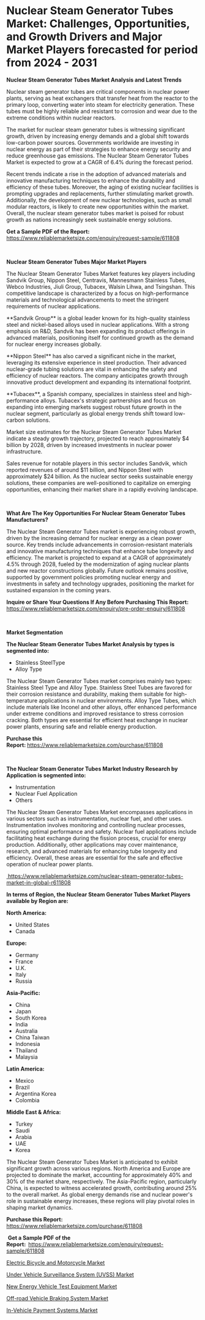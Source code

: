<p><h1>Nuclear Steam Generator Tubes Market: Challenges, Opportunities, and Growth Drivers and Major Market Players forecasted for period from 2024 - 2031</h1></p><p><strong>Nuclear Steam Generator Tubes Market Analysis and Latest Trends</strong></p>
<p><p>Nuclear steam generator tubes are critical components in nuclear power plants, serving as heat exchangers that transfer heat from the reactor to the primary loop, converting water into steam for electricity generation. These tubes must be highly reliable and resistant to corrosion and wear due to the extreme conditions within nuclear reactors. </p><p>The market for nuclear steam generator tubes is witnessing significant growth, driven by increasing energy demands and a global shift towards low-carbon power sources. Governments worldwide are investing in nuclear energy as part of their strategies to enhance energy security and reduce greenhouse gas emissions. The Nuclear Steam Generator Tubes Market is expected to grow at a CAGR of 6.4% during the forecast period.</p><p>Recent trends indicate a rise in the adoption of advanced materials and innovative manufacturing techniques to enhance the durability and efficiency of these tubes. Moreover, the aging of existing nuclear facilities is prompting upgrades and replacements, further stimulating market growth. Additionally, the development of new nuclear technologies, such as small modular reactors, is likely to create new opportunities within the market. Overall, the nuclear steam generator tubes market is poised for robust growth as nations increasingly seek sustainable energy solutions.</p></p>
<p><strong>Get a Sample PDF of the Report:&nbsp;</strong> <a href="https://www.reliablemarketsize.com/enquiry/request-sample/611808?utm_campaign=1133&utm_medium=2&utm_source=Github&utm_content=ia&utm_term=10122024&utm_id=nuclear-steam-generator-tubes">https://www.reliablemarketsize.com/enquiry/request-sample/611808</a></p>
<p>&nbsp;</p>
<p><strong>Nuclear Steam Generator Tubes Major Market Players</strong></p>
<p><p>The Nuclear Steam Generator Tubes Market features key players including Sandvik Group, Nippon Steel, Centravis, Mannesmann Stainless Tubes, Webco Industries, Jiuli Group, Tubacex, Walsin Lihwa, and Tsingshan. This competitive landscape is characterized by a focus on high-performance materials and technological advancements to meet the stringent requirements of nuclear applications.</p><p>**Sandvik Group** is a global leader known for its high-quality stainless steel and nickel-based alloys used in nuclear applications. With a strong emphasis on R&D, Sandvik has been expanding its product offerings in advanced materials, positioning itself for continued growth as the demand for nuclear energy increases globally.</p><p>**Nippon Steel** has also carved a significant niche in the market, leveraging its extensive experience in steel production. Their advanced nuclear-grade tubing solutions are vital in enhancing the safety and efficiency of nuclear reactors. The company anticipates growth through innovative product development and expanding its international footprint.</p><p>**Tubacex**, a Spanish company, specializes in stainless steel and high-performance alloys. Tubacex's strategic partnerships and focus on expanding into emerging markets suggest robust future growth in the nuclear segment, particularly as global energy trends shift toward low-carbon solutions.</p><p>Market size estimates for the Nuclear Steam Generator Tubes Market indicate a steady growth trajectory, projected to reach approximately $4 billion by 2028, driven by increased investments in nuclear power infrastructure. </p><p>Sales revenue for notable players in this sector includes Sandvik, which reported revenues of around $11 billion, and Nippon Steel with approximately $24 billion. As the nuclear sector seeks sustainable energy solutions, these companies are well-positioned to capitalize on emerging opportunities, enhancing their market share in a rapidly evolving landscape.</p></p>
<p>&nbsp;</p>
<p><strong>What Are The Key Opportunities For Nuclear Steam Generator Tubes Manufacturers?</strong></p>
<p><p>The Nuclear Steam Generator Tubes market is experiencing robust growth, driven by the increasing demand for nuclear energy as a clean power source. Key trends include advancements in corrosion-resistant materials and innovative manufacturing techniques that enhance tube longevity and efficiency. The market is projected to expand at a CAGR of approximately 4.5% through 2028, fueled by the modernization of aging nuclear plants and new reactor constructions globally. Future outlook remains positive, supported by government policies promoting nuclear energy and investments in safety and technology upgrades, positioning the market for sustained expansion in the coming years.</p></p>
<p><strong>Inquire or Share Your Questions If Any Before Purchasing This Report:</strong> <a href="https://www.reliablemarketsize.com/enquiry/pre-order-enquiry/611808?utm_campaign=1133&utm_medium=2&utm_source=Github&utm_content=ia&utm_term=10122024&utm_id=nuclear-steam-generator-tubes">https://www.reliablemarketsize.com/enquiry/pre-order-enquiry/611808</a></p>
<p>&nbsp;</p>
<p><strong>Market Segmentation</strong></p>
<p><strong>The Nuclear Steam Generator Tubes Market Analysis by types is segmented into:</strong></p>
<p><ul><li>Stainless SteelType</li><li>Alloy Type</li></ul></p>
<p><p>The Nuclear Steam Generator Tubes market comprises mainly two types: Stainless Steel Type and Alloy Type. Stainless Steel Tubes are favored for their corrosion resistance and durability, making them suitable for high-temperature applications in nuclear environments. Alloy Type Tubes, which include materials like Inconel and other alloys, offer enhanced performance under extreme conditions and improved resistance to stress corrosion cracking. Both types are essential for efficient heat exchange in nuclear power plants, ensuring safe and reliable energy production.</p></p>
<p><strong>Purchase this Report:&nbsp;</strong><a href="https://www.reliablemarketsize.com/purchase/611808?utm_campaign=1133&utm_medium=2&utm_source=Github&utm_content=ia&utm_term=10122024&utm_id=nuclear-steam-generator-tubes">https://www.reliablemarketsize.com/purchase/611808</a></p>
<p>&nbsp;</p>
<p><strong>The Nuclear Steam Generator Tubes Market Industry Research by Application is segmented into:</strong></p>
<p><ul><li>Instrumentation</li><li>Nuclear Fuel Application</li><li>Others</li></ul></p>
<p><p>The Nuclear Steam Generator Tubes Market encompasses applications in various sectors such as instrumentation, nuclear fuel, and other uses. Instrumentation involves monitoring and controlling nuclear processes, ensuring optimal performance and safety. Nuclear fuel applications include facilitating heat exchange during the fission process, crucial for energy production. Additionally, other applications may cover maintenance, research, and advanced materials for enhancing tube longevity and efficiency. Overall, these areas are essential for the safe and effective operation of nuclear power plants.</p></p>
<p><a href="https://www.reliablemarketsize.com/nuclear-steam-generator-tubes-market-in-global-r611808?utm_campaign=1133&utm_medium=2&utm_source=Github&utm_content=ia&utm_term=10122024&utm_id=nuclear-steam-generator-tubes">&nbsp;https://www.reliablemarketsize.com/nuclear-steam-generator-tubes-market-in-global-r611808</a></p>
<p><strong>In terms of Region, the Nuclear Steam Generator Tubes Market Players available by Region are:</strong></p>
<p>
    <p> <strong> North America: </strong>
        <ul>
            <li>United States</li>
            <li>Canada</li>
        </ul>
        </p> 
    <p> <strong> Europe: </strong>
        <ul>
            <li>Germany</li>
            <li>France</li>
            <li>U.K.</li>
            <li>Italy</li>
            <li>Russia</li>
        </ul>
        </p> 
    <p> <strong> Asia-Pacific: </strong>
        <ul>
            <li>China</li>
            <li>Japan</li>
            <li>South Korea</li>
            <li>India</li>
            <li>Australia</li>
            <li>China Taiwan</li>
            <li>Indonesia</li>
            <li>Thailand</li>
            <li>Malaysia</li>
        </ul>
        </p> 
    <p> <strong> Latin America: </strong>
        <ul>
            <li>Mexico</li>
            <li>Brazil</li>
            <li>Argentina Korea</li>
            <li>Colombia</li>
        </ul>
        </p> 
    <p> <strong> Middle East & Africa: </strong>
        <ul>
            <li>Turkey</li>
            <li>Saudi</li>
            <li>Arabia</li>
            <li>UAE</li>
            <li>Korea</li>
        </ul>
    </p>
    </p>
<p><p>The Nuclear Steam Generator Tubes Market is anticipated to exhibit significant growth across various regions. North America and Europe are projected to dominate the market, accounting for approximately 40% and 30% of the market share, respectively. The Asia-Pacific region, particularly China, is expected to witness accelerated growth, contributing around 25% to the overall market. As global energy demands rise and nuclear power's role in sustainable energy increases, these regions will play pivotal roles in shaping market dynamics.</p></p>
<p><strong>Purchase this Report: </strong><a href="https://www.reliablemarketsize.com/purchase/611808?utm_campaign=1133&utm_medium=2&utm_source=Github&utm_content=ia&utm_term=10122024&utm_id=nuclear-steam-generator-tubes">https://www.reliablemarketsize.com/purchase/611808</a></p>
<p>&nbsp;<strong>Get a Sample PDF of the Report:&nbsp;&nbsp;</strong><a href="https://www.reliablemarketsize.com/enquiry/request-sample/611808?utm_campaign=1133&utm_medium=2&utm_source=Github&utm_content=ia&utm_term=10122024&utm_id=nuclear-steam-generator-tubes">https://www.reliablemarketsize.com/enquiry/request-sample/611808</a></p>
<p><strong></strong></p>
<p><p><a href="https://www.linkedin.com/pulse/electric-bicycle-motorcycle-market-growth-forecast-global-analysis-szcjf?utm_campaign=1133&utm_medium=2&utm_source=Github&utm_content=ia&utm_term=10122024&utm_id=nuclear-steam-generator-tubes">Electric Bicycle and Motorcycle Market</a></p><p><a href="https://www.linkedin.com/pulse/under-vehicle-surveillance-system-uvss-industry-research-6my5f?utm_campaign=1133&utm_medium=2&utm_source=Github&utm_content=ia&utm_term=10122024&utm_id=nuclear-steam-generator-tubes">Under Vehicle Surveillance System (UVSS) Market</a></p><p><a href="https://www.linkedin.com/pulse/projected-growth-new-energy-vehicle-test-equipment-market-enljf?utm_campaign=1133&utm_medium=2&utm_source=Github&utm_content=ia&utm_term=10122024&utm_id=nuclear-steam-generator-tubes">New Energy Vehicle Test Equipment Market</a></p><p><a href="https://www.linkedin.com/pulse/th-score-market-0ptye?utm_campaign=1133&utm_medium=2&utm_source=Github&utm_content=ia&utm_term=10122024&utm_id=nuclear-steam-generator-tubes">Off-road Vehicle Braking System Market</a></p><p><a href="https://www.linkedin.com/pulse/th-score-market-0ptye?utm_campaign=1133&utm_medium=2&utm_source=Github&utm_content=ia&utm_term=10122024&utm_id=nuclear-steam-generator-tubes">In-Vehicle Payment Systems Market</a></p></p>